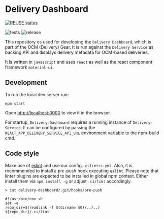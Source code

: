 # Delivery Dashboard

[![REUSE status](https://api.reuse.software/badge/github.com/open-component-model/delivery-dashboard)](https://api.reuse.software/info/github.com/open-component-model/delivery-dashboard)

![tests](https://concourse.ci.gardener.cloud/api/v1/teams/ocm/pipelines/delivery-dashboard-master/jobs/master-head-update-job/badge?title=tests)
![release](https://concourse.ci.gardener.cloud/api/v1/teams/ocm/pipelines/delivery-dashboard-master/jobs/master-manual-release-job/badge?title=build)

This repository os used for developing the `Delivery Dashboard`, which is part of the OCM
(Delivery) Gear. It is run against the `Delivery Service` as backing API and displays delivery
metadata for OCM-based deliveries.

It is written in `javascript` and uses `react` as well as the react component
framework `material-ui`.

## Development

To run the local dev server run:

`npm start`

Open [http://localhost:3000](http://localhost:3000) to view it in the browser.

For startup, `Delivery-Dashboard` requires a running instance of `Delivery-Service`.
It can be configured by passing the `REACT_APP_DELIVERY_SERVICE_API_URL` environment
variable to the npm-build cmd.

## Code style

Make use of [eslint](https://eslint.org/) and use our config `.eslintrc.yml`.
Also, it is recommended to install a pre-push hook executing `eslint`.
Please note that linter plugins are expected to be installed in global npm context.
Either install them via `npm install -g` or adjust `.ci/lint` accordingly.

```
> cat delivery-dashboard/.git/hooks/pre-push

#!/usr/bin/env sh
set -e
repo_dir=$(readlink -f $(dirname $0)/../..)
${repo_dir}/.ci/lint
```
